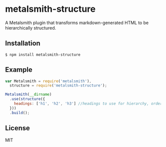 
# metalsmith-structure

  A Metalsmith plugin that transforms markdown-generated HTML to be hierarchically structured.

## Installation

    $ npm install metalsmith-structure

## Example

```js
var Metalsmith = require('metalsmith'),
  structure = require('metalsmith-structure');

Metalsmith(__dirname)
  .use(structure({
    headings: ['h1', 'h2', 'h3'] //headings to use for hierarchy, order matters
  }))
  .build();
```

## License

  MIT